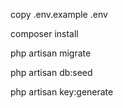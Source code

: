 copy .env.example .env

composer install

php artisan migrate

php artisan db:seed

php artisan key:generate
